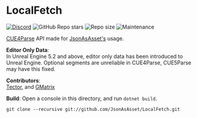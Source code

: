# LocalFetch

[![Discord](https://img.shields.io/badge/Join%20Discord-Collector?color=7289DA&label=JsonAsAsset&logo=discord&logoColor=7289DA&style=for-the-badge)](https://discord.gg/h9s6qpBnUT)
![GitHub Repo stars](https://img.shields.io/github/stars/JsonAsAsset/LocalFetch?style=for-the-badge&logo=&color=lightgrey)
![Repo size](https://img.shields.io/github/repo-size/JsonAsAsset/LocalFetch?label=total%20size&style=for-the-badge&logo=&color=lightgrey&logoColor=lightgrey)
![Maintenance](https://img.shields.io/maintenance/yes/2025?style=for-the-badge&logo=&color=lightgrey)

[CUE4Parse](https://github.com/FabianFG/CUE4Parse) API made for [JsonAsAsset's](https://github.com/JsonAsAsset/JsonAsAsset) usage.

**Editor Only Data**:
<br> In Unreal Engine 5.2 and above, editor only data has been introduced to Unreal Engine. Optional segments are unreliable in CUE4Parse, CUE5Parse may have this fixed.

**Contributors**:
<br> [Tector](https://github.com/Tectors), and [GMatrix](https://github.com/GMatrixGames)

**Build**:
Open a console in this directory, and run `dotnet build`.

```
git clone --recursive git://github.com/JsonAsAsset/LocalFetch.git
```
